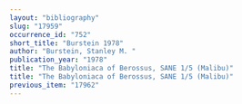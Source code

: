 ```yaml
---
layout: "bibliography"
slug: "17959"
occurrence_id: "752"
short_title: "Burstein 1978"
author: "Burstein, Stanley M. "
publication_year: "1978"
title: "The Babyloniaca of Berossus, SANE 1/5 (Malibu)"
title: "The Babyloniaca of Berossus, SANE 1/5 (Malibu)"
previous_item: "17962"
---
```

